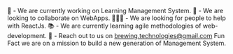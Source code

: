 👋 - We are currently working on Learning Management System. 
👀 - We are looking to collaborate on WebApps.
👨‍👨‍👧 - We are looking for people to help with ReactJs.
📚 - We are currently learning agile methodologies of web-development.
📩 - Reach out to us on brewing.technologies@gmail.com
Fun Fact we are on a mission to build a new generation of Management System.

<!---
BrewingTechnologies/BrewingTechnologies is a ✨ special ✨ repository because its `README.md` (this file) appears on your GitHub profile.
You can click the Preview link to take a look at your changes.
--->
